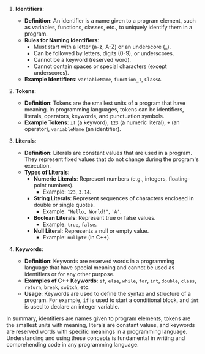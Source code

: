 1. **Identifiers**:
   - **Definition**: An identifier is a name given to a program element, such as variables, functions, classes, etc., to uniquely identify them in a program.
   - **Rules for Naming Identifiers**:
     - Must start with a letter (a-z, A-Z) or an underscore (_).
     - Can be followed by letters, digits (0-9), or underscores.
     - Cannot be a keyword (reserved word).
     - Cannot contain spaces or special characters (except underscores).
   - **Example Identifiers**: `variableName`, `function_1`, `ClassA`.

2. **Tokens**:
   - **Definition**: Tokens are the smallest units of a program that have meaning. In programming languages, tokens can be identifiers, literals, operators, keywords, and punctuation symbols.
   - **Example Tokens**: `if` (a keyword), `123` (a numeric literal), `+` (an operator), `variableName` (an identifier).

3. **Literals**:
   - **Definition**: Literals are constant values that are used in a program. They represent fixed values that do not change during the program's execution.
   - **Types of Literals**:
     - **Numeric Literals**: Represent numbers (e.g., integers, floating-point numbers).
       - Example: `123`, `3.14`.
     - **String Literals**: Represent sequences of characters enclosed in double or single quotes.
       - Example: `"Hello, World!"`, `'A'`.
     - **Boolean Literals**: Represent true or false values.
       - Example: `true`, `false`.
     - **Null Literal**: Represents a null or empty value.
       - Example: `nullptr` (in C++).

4. **Keywords**:
   - **Definition**: Keywords are reserved words in a programming language that have special meaning and cannot be used as identifiers or for any other purpose.
   - **Examples of C++ Keywords**: `if`, `else`, `while`, `for`, `int`, `double`, `class`, `return`, `break`, `switch`, etc.
   - **Usage**: Keywords are used to define the syntax and structure of a program. For example, `if` is used to start a conditional block, and `int` is used to declare an integer variable.

In summary, identifiers are names given to program elements, tokens are the smallest units with meaning, literals are constant values, and keywords are reserved words with specific meanings in a programming language. Understanding and using these concepts is fundamental in writing and comprehending code in any programming language.
